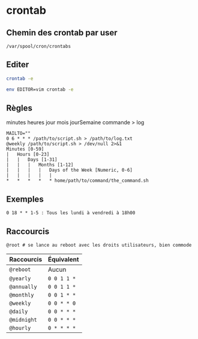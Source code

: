 crontab
=======

Chemin des crontab par user
---------------------------

```
/var/spool/cron/crontabs
```

Editer
------

```bash
crontab -e
```
```bash
env EDITOR=vim crontab -e
```

Règles
------
minutes heures jour mois jourSemaine commande > log

```
MAILTO=""
0 6 * * * /path/to/script.sh > /path/to/log.txt
@weekly /path/to/script.sh > /dev/null 2>&1
Minutes [0-59]
|   Hours [0-23]
|   |   Days [1-31]
|   |   |   Months [1-12]
|   |   |   |   Days of the Week [Numeric, 0-6]
|   |   |   |   |
*   *   *   *   * home/path/to/command/the_command.sh
```

Exemples
--------
```
0 18 * * 1-5 : Tous les lundi à vendredi à 18h00
```

Raccourcis
----------
```
@root # se lance au reboot avec les droits utilisateurs, bien commode
```

| Raccourcis | Équivalent |
| ---------- | ---------- |
| `@reboot`	| Aucun |
| `@yearly`	| `0 0 1 1 *` |
| `@annually`	| `0 0 1 1 *` |
| `@monthly`	| `0 0 1 * *` |
| `@weekly`	| `0 0 * * 0` |
| `@daily`	| `0 0 * * *` |
| `@midnight`	| `0 0 * * *` |
| `@hourly`	| `0 * * * *` |
